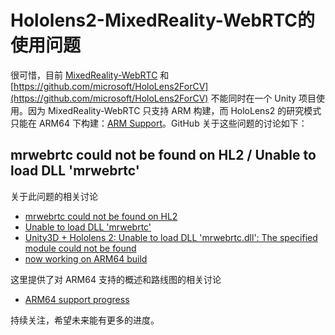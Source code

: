 # Hololens2-MixedReality-WebRTC的使用问题

很可惜，目前 [MixedReality-WebRTC](https://github.com/microsoft/MixedReality-WebRTC/tree/master) 和 [https://github.com/microsoft/HoloLens2ForCV](https://github.com/microsoft/HoloLens2ForCV) 不能同时在一个 Unity 项目使用。因为 MixedReality-WebRTC 只支持 ARM 构建，而 HoloLens2 的研究模式只能在 ARM64 下构建：[ARM Support](https://github.com/microsoft/HoloLens2ForCV/issues/22)。GitHub 关于这些问题的讨论如下：

## mrwebrtc could not be found on HL2 / Unable to load DLL 'mrwebrtc'
关于此问题的相关讨论
* [mrwebrtc could not be found on HL2](https://github.com/microsoft/MixedReality-WebRTC/issues/574)
* [Unable to load DLL 'mrwebrtc'](https://github.com/microsoft/MixedReality-WebRTC/issues/569)
* [Unity3D + Hololens 2: Unable to load DLL 'mrwebrtc.dll': The specified module could not be found](https://github.com/microsoft/MixedReality-WebRTC/issues/591)
* [now working on ARM64 build](https://github.com/microsoft/MixedReality-WebRTC/issues/235)

这里提供了对 ARM64 支持的概述和路线图的相关讨论
* [ARM64 support progress](https://github.com/microsoft/MixedReality-WebRTC/issues/414)

持续关注，希望未来能有更多的进度。
